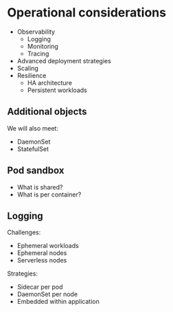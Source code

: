 # Operational considerations

- Observability
	- Logging
	- Monitoring
	- Tracing
- Advanced deployment strategies
- Scaling
- Resilience
	- HA architecture
	- Persistent workloads


## Additional objects 

We will also meet:

- DaemonSet
- StatefulSet

## Pod sandbox

- What is shared?
- What is per container?

## Logging

Challenges:

- Ephemeral workloads
- Ephemeral nodes
- Serverless nodes

Strategies:

- Sidecar per pod
- DaemonSet per node
- Embedded within application
